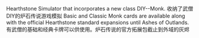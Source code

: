 Hearthstone Simulator that incorporates a new class DIY--Monk.
收纳了武僧DIY的炉石传说游戏模拟
Basic and Classic Monk cards are available along with the official Hearthstone standard expansions until Ashes of Outlands.
有武僧的基础和经典卡牌可以供使用。炉石传说的官方拓展包截止到外域的灰烬
